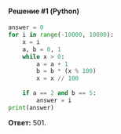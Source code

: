 #### Решение #1 (Python)
```python
answer = 0
for i in range(-10000, 10000):
	x = i
	a, b = 0, 1
	while x > 0:
		a = a + 1
		b = b * (x % 100)
		x = x // 100
	
	if a == 2 and b == 5:
		answer = i
print(answer)
```
**Ответ:** 501.
